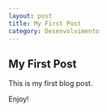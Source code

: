 ```yaml
---
layout: post
title: My First Post
category: Desenvolvimento
---
```


My First Post
-------------

This is my first blog post.

Enjoy!
